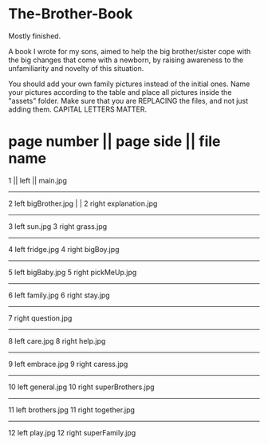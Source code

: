 # The-Brother-Book
Mostly finished.

A book I wrote for my sons, aimed to help the big brother/sister cope with the big changes that come with a newborn, 
by raising awareness to the unfamiliarity and novelty of this situation.

You should add your own family pictures instead of the initial ones.
Name your pictures according to the table and place all pictures inside the "assets" folder. Make sure that you are REPLACING the files, and not just adding them. CAPITAL LETTERS MATTER.

page number    ||  page side    ||      file name
===========================================================

1        ||        left       ||        main.jpg

-----------------------------------------------------------
2                left               bigBrother.jpg   | |
2                right              explanation.jpg

-----------------------------------------------------------
3                left               sun.jpg
3                right              grass.jpg

-----------------------------------------------------------
4                left               fridge.jpg
4                right              bigBoy.jpg

-----------------------------------------------------------
5                left               bigBaby.jpg
5                right              pickMeUp.jpg

-----------------------------------------------------------
6                left               family.jpg
6                right              stay.jpg

-----------------------------------------------------------
7                right              question.jpg

-----------------------------------------------------------
8                left               care.jpg
8                right              help.jpg

-----------------------------------------------------------
9                left               embrace.jpg
9                right              caress.jpg

-----------------------------------------------------------
10               left               general.jpg
10               right              superBrothers.jpg

-----------------------------------------------------------
11               left               brothers.jpg
11               right              together.jpg

-----------------------------------------------------------
12               left               play.jpg
12               right              superFamily.jpg
